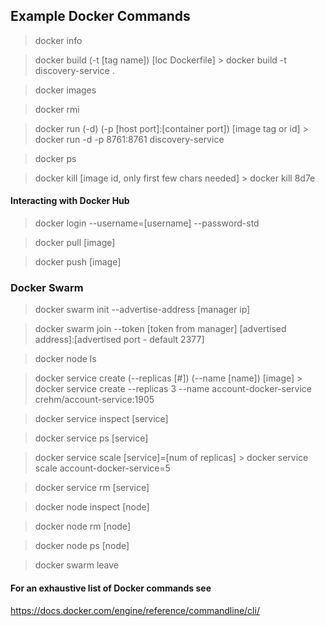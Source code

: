## Example Docker Commands
> docker info

> docker build (-t [tag name]) [loc Dockerfile]
    > docker build -t discovery-service .

> docker images 

> docker rmi

> docker run (-d) (-p [host port]:[container port]) [image tag or id] 
    > docker run -d -p 8761:8761 discovery-service

> docker ps

> docker kill [image id, only first few chars needed]
    > docker kill 8d7e

#### Interacting with Docker Hub
> docker login --username=[username] --password-std

> docker pull [image]

> docker push [image]

### Docker Swarm 
> docker swarm init --advertise-address [manager ip]

> docker swarm join --token [token from manager] [advertised address]:[advertised port - default 2377]

> docker node ls

> docker service create (--replicas [#]) (--name [name]) [image]
    > docker service create --replicas 3 --name account-docker-service crehm/account-service:1905

> docker service inspect [service]

> docker service ps [service]

> docker service scale [service]=[num of replicas]
    > docker service scale account-docker-service=5

> docker service rm [service]

> docker node inspect [node]

> docker node rm [node]

> docker node ps [node]

> docker swarm leave
 

#### For an exhaustive list of Docker commands see 
https://docs.docker.com/engine/reference/commandline/cli/